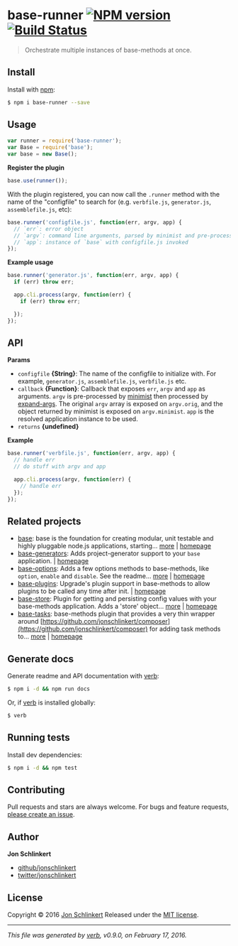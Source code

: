 # base-runner [![NPM version](https://img.shields.io/npm/v/base-runner.svg)](https://www.npmjs.com/package/base-runner) [![Build Status](https://img.shields.io/travis/jonschlinkert/base-runner.svg)](https://travis-ci.org/jonschlinkert/base-runner)

> Orchestrate multiple instances of base-methods at once.

## Install

Install with [npm](https://www.npmjs.com/):

```sh
$ npm i base-runner --save
```

## Usage

```js
var runner = require('base-runner');
var Base = require('base');
var base = new Base();
```

**Register the plugin**

```js
base.use(runner());
```

With the plugin registered, you can now call the `.runner` method with the name of the "configfile" to search for (e.g. `verbfile.js`, `generator.js`, `assemblefile.js`, etc):

```js
base.runner('configfile.js', function(err, argv, app) {
  // `err`: error object
  // `argv`: command line arguments, parsed by minimist and pre-processed
  // `app`: instance of `base` with configfile.js invoked
});
```

**Example usage**

```js
base.runner('generator.js', function(err, argv, app) {
  if (err) throw err;

  app.cli.process(argv, function(err) {
    if (err) throw err;

  });
});
```

## API

**Params**

* `configfile` **{String}**: The name of the configfile to initialize with. For example, `generator.js`, `assemblefile.js`, `verbfile.js` etc.
* `callback` **{Function}**: Callback that exposes `err`, `argv` and `app` as arguments. `argv` is pre-processed by [minimist](https://github.com/substack/minimist) then processed by [expand-args](https://github.com/jonschlinkert/expand-args). The original `argv` array is exposed on `argv.orig`, and the object returned by minimist is exposed on `argv.minimist`. `app` is the resolved application instance to be used.
* `returns` **{undefined}**

**Example**

```js
base.runner('verbfile.js', function(err, argv, app) {
  // handle err
  // do stuff with argv and app

  app.cli.process(argv, function(err) {
    // handle err
  });
});
```

## Related projects

* [base](https://www.npmjs.com/package/base): base is the foundation for creating modular, unit testable and highly pluggable node.js applications, starting… [more](https://www.npmjs.com/package/base) | [homepage](https://github.com/node-base/base)
* [base-generators](https://www.npmjs.com/package/base-generators): Adds project-generator support to your `base` application. | [homepage](https://github.com/jonschlinkert/base-generators)
* [base-options](https://www.npmjs.com/package/base-options): Adds a few options methods to base-methods, like `option`, `enable` and `disable`. See the readme… [more](https://www.npmjs.com/package/base-options) | [homepage](https://github.com/jonschlinkert/base-options)
* [base-plugins](https://www.npmjs.com/package/base-plugins): Upgrade's plugin support in base-methods to allow plugins to be called any time after init. | [homepage](https://github.com/jonschlinkert/base-plugins)
* [base-store](https://www.npmjs.com/package/base-store): Plugin for getting and persisting config values with your base-methods application. Adds a 'store' object… [more](https://www.npmjs.com/package/base-store) | [homepage](https://github.com/jonschlinkert/base-store)
* [base-tasks](https://www.npmjs.com/package/base-tasks): base-methods plugin that provides a very thin wrapper around [https://github.com/jonschlinkert/composer](https://github.com/jonschlinkert/composer) for adding task methods to… [more](https://www.npmjs.com/package/base-tasks) | [homepage](https://github.com/jonschlinkert/base-tasks)

## Generate docs

Generate readme and API documentation with [verb](https://github.com/verbose/verb):

```sh
$ npm i -d && npm run docs
```

Or, if [verb](https://github.com/verbose/verb) is installed globally:

```sh
$ verb
```

## Running tests

Install dev dependencies:

```sh
$ npm i -d && npm test
```

## Contributing

Pull requests and stars are always welcome. For bugs and feature requests, [please create an issue](https://github.com/jonschlinkert/base-runner/issues/new).

## Author

**Jon Schlinkert**

* [github/jonschlinkert](https://github.com/jonschlinkert)
* [twitter/jonschlinkert](http://twitter.com/jonschlinkert)

## License

Copyright © 2016 [Jon Schlinkert](https://github.com/jonschlinkert)
Released under the [MIT license](https://github.com/jonschlinkert/base-runner/blob/master/LICENSE).

***

_This file was generated by [verb](https://github.com/verbose/verb), v0.9.0, on February 17, 2016._